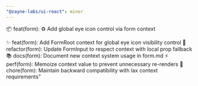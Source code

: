 ```yaml
---
"@zayne-labs/ui-react": minor
---
```


📦 feat(form): ♻️ Add global eye icon control via form context

✨ feat(form): Add FormRoot context for global eye icon visibility control
🔧 refactor(form): Update FormInput to respect context with local prop fallback
📚 docs(form): Document new context system usage in form.md
⚡ perf(form): Memoize context value to prevent unnecessary re-renders
🌱 chore(form): Maintain backward compatibility with lax context requirements"

